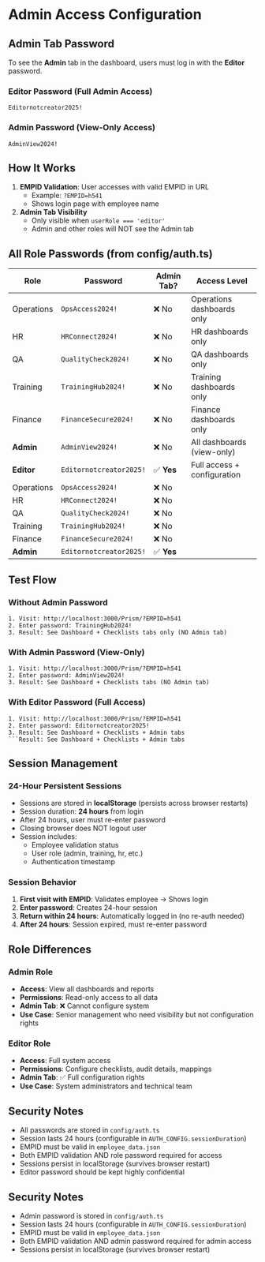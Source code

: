 # Admin Access Configuration

## Admin Tab Password

To see the **Admin** tab in the dashboard, users must log in with the **Editor** password.

### Editor Password (Full Admin Access)
```
Editornotcreator2025!
```

### Admin Password (View-Only Access)
```
AdminView2024!
```

## How It Works

1. **EMPID Validation**: User accesses with valid EMPID in URL
   - Example: `?EMPID=h541`
   - Shows login page with employee name
3. **Admin Tab Visibility**
   - Only visible when `userRole === 'editor'`
   - Admin and other roles will NOT see the Admin tab

## All Role Passwords (from config/auth.ts)

| Role | Password | Admin Tab? | Access Level |
|------|----------|------------|--------------|
| Operations | `OpsAccess2024!` | ❌ No | Operations dashboards only |
| HR | `HRConnect2024!` | ❌ No | HR dashboards only |
| QA | `QualityCheck2024!` | ❌ No | QA dashboards only |
| Training | `TrainingHub2024!` | ❌ No | Training dashboards only |
| Finance | `FinanceSecure2024!` | ❌ No | Finance dashboards only |
| **Admin** | `AdminView2024!` | ❌ No | All dashboards (view-only) |
| **Editor** | `Editornotcreator2025!` | ✅ **Yes** | Full access + configuration |
| Operations | `OpsAccess2024!` | ❌ No |
| HR | `HRConnect2024!` | ❌ No |
| QA | `QualityCheck2024!` | ❌ No |
| Training | `TrainingHub2024!` | ❌ No |
| Finance | `FinanceSecure2024!` | ❌ No |
| **Admin** | `Editornotcreator2025!` | ✅ **Yes** |

## Test Flow

### Without Admin Password
```
1. Visit: http://localhost:3000/Prism/?EMPID=h541
2. Enter password: TrainingHub2024!
3. Result: See Dashboard + Checklists tabs only (NO Admin tab)
```
### With Admin Password (View-Only)
```
1. Visit: http://localhost:3000/Prism/?EMPID=h541
2. Enter password: AdminView2024!
3. Result: See Dashboard + Checklists tabs (NO Admin tab)
```

### With Editor Password (Full Access)
```
1. Visit: http://localhost:3000/Prism/?EMPID=h541
2. Enter password: Editornotcreator2025!
3. Result: See Dashboard + Checklists + Admin tabs
```Result: See Dashboard + Checklists + Admin tabs
```

## Session Management

### 24-Hour Persistent Sessions
- Sessions are stored in **localStorage** (persists across browser restarts)
- Session duration: **24 hours** from login
- After 24 hours, user must re-enter password
- Closing browser does NOT logout user
- Session includes:
  - Employee validation status
  - User role (admin, training, hr, etc.)
  - Authentication timestamp

### Session Behavior
1. **First visit with EMPID**: Validates employee → Shows login
2. **Enter password**: Creates 24-hour session
3. **Return within 24 hours**: Automatically logged in (no re-auth needed)
4. **After 24 hours**: Session expired, must re-enter password

## Role Differences

### Admin Role
- **Access**: View all dashboards and reports
- **Permissions**: Read-only access to all data
- **Admin Tab**: ❌ Cannot configure system
- **Use Case**: Senior management who need visibility but not configuration rights

### Editor Role
- **Access**: Full system access
- **Permissions**: Configure checklists, audit details, mappings
- **Admin Tab**: ✅ Full configuration rights
- **Use Case**: System administrators and technical team

## Security Notes

- All passwords are stored in `config/auth.ts`
- Session lasts 24 hours (configurable in `AUTH_CONFIG.sessionDuration`)
- EMPID must be valid in `employee_data.json`
- Both EMPID validation AND role password required for access
- Sessions persist in localStorage (survives browser restart)
- Editor password should be kept highly confidential

## Security Notes

- Admin password is stored in `config/auth.ts`
- Session lasts 24 hours (configurable in `AUTH_CONFIG.sessionDuration`)
- EMPID must be valid in `employee_data.json`
- Both EMPID validation AND admin password required for admin access
- Sessions persist in localStorage (survives browser restart)
